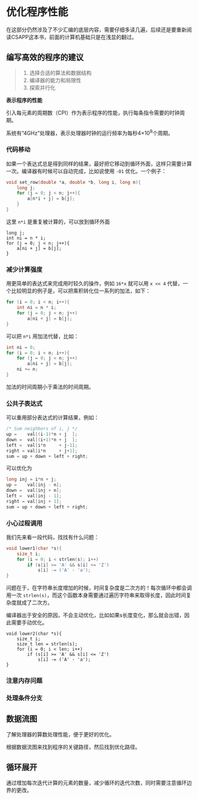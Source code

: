 优化程序性能
===

在这部分仍然涉及了不少汇编的底层内容，需要仔细多读几遍，后续还是要重新阅读CSAPP这本书，前面的计算机基础只是在浅显的翻过。

## 编写高效的程序的建议

> 1. 选择合适的算法和数据结构
> 2. 编译器的能力和局限性
> 3. 探索并行化

**表示程序的性能**

引入每元素的周期数（CPI）作为表示程序的性能，执行每条指令需要的时钟周期。

系统有“4GHz”处理器，表示处理器时钟的运行频率为每秒4×10<sup>9</sup>个周期。

### 代码移动

如果一个表达式总是得到同样的结果，最好把它移动到循环外面，这样只需要计算一次。编译器有时候可以自动完成，比如说使用 `-O1` 优化。一个例子：

```c
void set_row(double *a, double *b, long i, long n){
    long j;
    for (j = 0; j < n; j++){
        a[n*i + j] = b[j];
    }
}
```

这里 `n*i` 是重复被计算的，可以放到循环外面

```
long j;
int ni = n * i;
for (j = 0; j < n; j++){
    a[ni + j] = b[j];
}
```

### 减少计算强度

用更简单的表达式来完成用时较久的操作，例如 `16*x` 就可以用 `x << 4` 代替，一个比较明显的例子是，可以把乘积转化位一系列的加法，如下：

```c
for (i = 0; i < n; i++){
    int ni = n * i;
    for (j = 0; j < n; j++)
        a[ni + j] = b[j];
}
```

可以把 `n*i` 用加法代替，比如：

```c
int ni = 0;
for (i = 0; i < n; i++){
    for (j = 0; j < n; j++)
        a[ni + j] = b[j];
    ni += n;
}
```

加法的时间周期小于乘法的时间周期。

### 公共子表达式

可以重用部分表达式的计算结果，例如：

```c
/* Sum neighbors of i, j */
up =    val[(i-1)*n + j  ];
down =  val[(i+1)*n + j  ];
left =  val[i*n     + j-1];
right = val[i*n     + j+1];
sum = up + down + left + right;
```

可以优化为

```c
long inj = i*n + j;
up =    val[inj - n];
down =  val[inj + n];
left =  val[inj - 1];
right = val[inj + 1];
sum = up + down + left + right;
```

### 小心过程调用

我们先来看一段代码，找找有什么问题：

```c++
void lower1(char *s){
    size_t i;
    for (i = 0; i < strlen(s); i++)
        if (s[i] >= 'A' && s[i] <= 'Z')
            s[i] -= ('A' - 'a');
}
```

问题在于，在字符串长度增加的时候，时间复杂度是二次方的！每次循环中都会调用一次 `strlen(s)`，而这个函数本身需要通过遍历字符串来取得长度，因此时间复杂度就成了二次方。

编译器出于安全的原因，不会主动优化，比如如果s长度变化，那么就会出错，因此需要手动优化。

```
void lower2(char *s){
    size_t i;
    size_t len = strlen(s);
    for (i = 0; i < len; i++)
        if (s[i] >= 'A' && s[i] <= 'Z')
            s[i] -= ('A' - 'a');
}
```

### 注意内存问题

### 处理条件分支



## 数据流图

了解处理器的算数处理性能，便于更好的优化。

根据数据流图来找到程序的关键路径，然后找到优化路径。

## 循环展开

通过增加每次迭代计算的元素的数量，减少循环的迭代次数，同时需要注意循环边界的更改。



